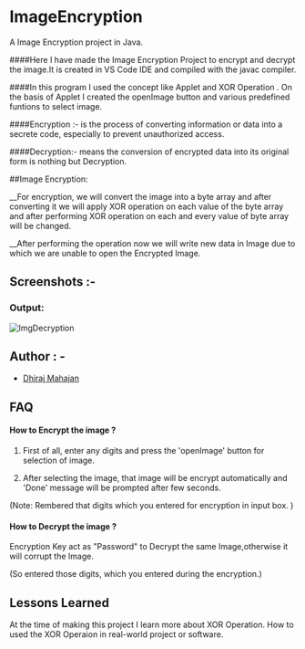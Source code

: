 # ImageEncryption

A  Image Encryption project in Java.

####Here I have made the Image Encryption Project to encrypt and decrypt the image.It is created in VS Code IDE and compiled with the javac compiler.


####In this program I used the concept like Applet and XOR Operation . On the basis of Applet I created the openImage button and various predefined funtions to select image. 

####Encryption :- is the process of converting information or data into a secrete code, especially to prevent unauthorized access.

####Decryption:- means the conversion of encrypted data into its original form is nothing but Decryption. 


##Image Encryption:

__For encryption, we will convert the image into a byte array and after converting it we will apply XOR operation on each value of the byte array and after performing XOR operation on each and every value of byte array will be changed.

__After performing the operation now we will write new data in Image due to which we are unable to open the Encrypted Image. 


## Screenshots :-

### Output:

![ImgDecryption](https://user-images.githubusercontent.com/122169637/215184996-d36f9623-bd11-4adb-9ea8-27658bae50f3.JPG)


## Author : -

- [Dhiraj Mahajan](https://www.github.com/dhirajnmahajan)


## FAQ

#### How to Encrypt the image ?

1. First of all, enter any digits and press the 'openImage' button for selection of image.

2. After selecting the image, that image will be encrypt automatically and 'Done' message will be prompted after few seconds.

(Note: Rembered that digits which you entered for encryption in input box. )

#### How to Decrypt the image ?


Encryption Key act as "Password" to Decrypt the same Image,otherwise it will corrupt the Image.

(So entered those digits, which you entered during the encryption.)

## Lessons Learned

At the time of making this project I learn more about XOR Operation. How to used the XOR Operaion in real-world project or software. 

